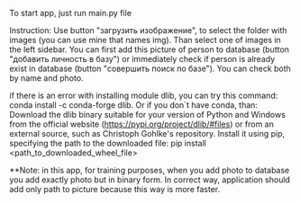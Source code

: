 To start app, just run main.py file

Instruction:
Use button "загрузить изображение", to select the folder with images (you can use mine that names img). 
Than select one of images in the left sidebar. You can first add this picture of person to database (button "добавить личность в базу") or immediately check if person is already exist in database (button "совершить поиск по базе"). You can check both by name and photo.



if there is an error with installing module dlib, you can try this command: conda install -c conda-forge dlib. Or if you don`t have conda, than:
Download the dlib binary suitable for your version of Python and Windows from the official website (https://pypi.org/project/dlib/#files) or from an external source, such as Christoph Gohlke's repository.
Install it using pip, specifying the path to the downloaded file:
pip install <path_to_downloaded_wheel_file>

**Note: in this app, for training purposes, when you add photo to database you add exactly photo but in binary form. In correct way, application should add only path to picture because this way is more faster. 

